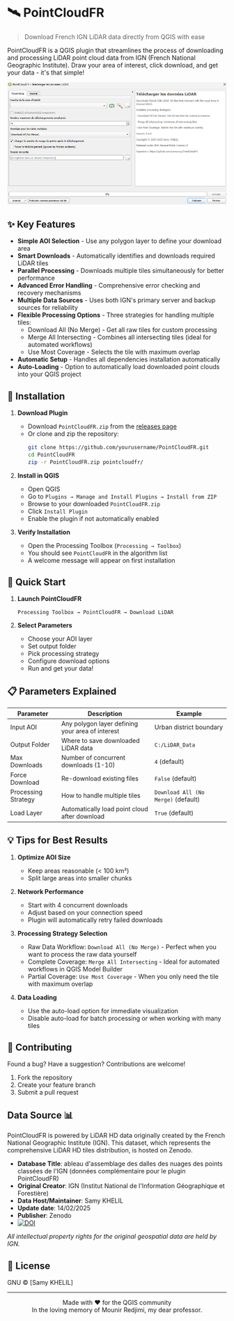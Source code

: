 # 🛰️ PointCloudFR

> Download French IGN LiDAR data directly from QGIS with ease

PointCloudFR is a QGIS plugin that streamlines the process of downloading and processing LiDAR point cloud data from IGN (French National Geographic Institute). Draw your area of interest, click download, and get your data - it's that simple!

![Plugin Interface](/interface.png)

## ✨ Key Features

- **Simple AOI Selection** - Use any polygon layer to define your download area
- **Smart Downloads** - Automatically identifies and downloads required LiDAR tiles
- **Parallel Processing** - Downloads multiple tiles simultaneously for better performance
- **Advanced Error Handling** - Comprehensive error checking and recovery mechanisms
- **Multiple Data Sources** - Uses both IGN's primary server and backup sources for reliability
- **Flexible Processing Options** - Three strategies for handling multiple tiles:
  - Download All (No Merge) - Get all raw tiles for custom processing
  - Merge All Intersecting - Combines all intersecting tiles (ideal for automated workflows)
  - Use Most Coverage - Selects the tile with maximum overlap
- **Automatic Setup** - Handles all dependencies installation automatically
- **Auto-Loading** - Option to automatically load downloaded point clouds into your QGIS project

## 🚀 Installation

1. **Download Plugin**
   - Download `PointCloudFR.zip` from the [releases page](https://github.com/sameeeyy/PointCloudFR/releases)
   - Or clone and zip the repository:
     ```bash
     git clone https://github.com/yourusername/PointCloudFR.git
     cd PointCloudFR
     zip -r PointCloudFR.zip pointcloudfr/
     ```

2. **Install in QGIS**
   - Open QGIS
   - Go to `Plugins → Manage and Install Plugins → Install from ZIP`
   - Browse to your downloaded `PointCloudFR.zip`
   - Click `Install Plugin`
   - Enable the plugin if not automatically enabled

3. **Verify Installation**
   - Open the Processing Toolbox (`Processing → Toolbox`)
   - You should see `PointCloudFR` in the algorithm list
   - A welcome message will appear on first installation

## 🚀 Quick Start

1. **Launch PointCloudFR**
   ```
   Processing Toolbox → PointCloudFR → Download LiDAR
   ```

2. **Select Parameters**
   - Choose your AOI layer
   - Set output folder
   - Pick processing strategy
   - Configure download options
   - Run and get your data!

## 📋 Parameters Explained

Parameter | Description | Example
----------|-------------|--------
Input AOI | Any polygon layer defining your area of interest | Urban district boundary
Output Folder | Where to save downloaded LiDAR data | `C:/LiDAR_Data`
Max Downloads | Number of concurrent downloads (1-10) | `4` (default)
Force Download | Re-download existing files | `False` (default)
Processing Strategy | How to handle multiple tiles | `Download All (No Merge)` (default)
Load Layer | Automatically load point cloud after download | `True` (default)

## 💡 Tips for Best Results

1. **Optimize AOI Size**
   - Keep areas reasonable (< 100 km²)
   - Split large areas into smaller chunks

2. **Network Performance**
   - Start with 4 concurrent downloads
   - Adjust based on your connection speed
   - Plugin will automatically retry failed downloads

3. **Processing Strategy Selection**
   - Raw Data Workflow: `Download All (No Merge)` - Perfect when you want to process the raw data yourself
   - Complete Coverage: `Merge All Intersecting` - Ideal for automated workflows in QGIS Model Builder
   - Partial Coverage: `Use Most Coverage` - When you only need the tile with maximum overlap

4. **Data Loading**
   - Use the auto-load option for immediate visualization
   - Disable auto-load for batch processing or when working with many tiles

## 🤝 Contributing

Found a bug? Have a suggestion? Contributions are welcome!

1. Fork the repository
2. Create your feature branch
3. Submit a pull request

## Data Source 📊

PointCloudFR is powered by LiDAR HD data originally created by the French National Geographic Institute (IGN). This dataset, which represents the comprehensive LiDAR HD tiles distribution, is hosted on Zenodo.

* **Database Title**: ableau d'assemblage des dalles des nuages des points classées de l'IGN (données complémentaire pour le plugin PointCloudFR)  
* **Original Creator**: IGN (Institut National de l'Information Géographique et Forestière)  
* **Data Host/Maintainer**: Samy KHELIL
* **Update date**: 14/02/2025 
* **Publisher**: Zenodo  
* [![DOI](https://zenodo.org/badge/DOI/10.5281/zenodo.14867452.svg)](https://doi.org/10.5281/zenodo.14867452)

*All intellectual property rights for the original geospatial data are held by IGN.*

## 📝 License

GNU © [Samy KHELIL]

---
<p align="center">
Made with ❤️ for the QGIS community<br>
In the loving memory of Mounir Redjimi, my dear professor.
</p>
